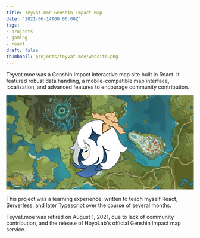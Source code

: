 ```yaml
---
title: Teyvat.moe Genshin Impact Map
date: "2021-06-14T00:00:00Z"
tags:
- projects
- gaming
- react
draft: false
thumbnail: projects/teyvat-moe/website.png
---
```


Teyvat.moe was a Genshin Impact interactive map site built in React. It featured robust data handling, a mobile-compatible map interface, localization, and advanced features to encourage community contribution.

![](website.png)

This project was a learning experience, written to teach myself React, Serverless, and later Typescript over the course of several months.

Teyvat.moe was retired on August 1, 2021, due to lack of community contribution, and the release of HoyoLab's official Genshin Impact map service.
